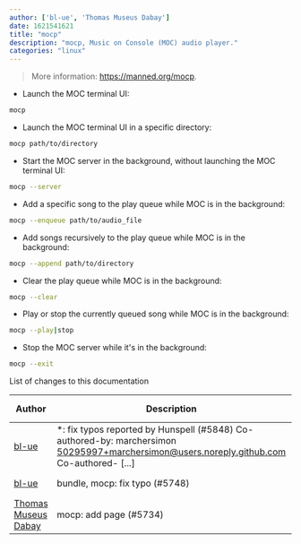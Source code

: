 ```yaml
---
author: ['bl-ue', 'Thomas Museus Dabay']
date: 1621541621
title: "mocp"
description: "mocp, Music on Console (MOC) audio player."
categories: "linux"
---
```

> More information: <https://manned.org/mocp>.

- Launch the MOC terminal UI:

```bash
mocp
```

- Launch the MOC terminal UI in a specific directory:

```bash
mocp path/to/directory
```

- Start the MOC server in the background, without launching the MOC terminal UI:

```bash
mocp --server
```

- Add a specific song to the play queue while MOC is in the background:

```bash
mocp --enqueue path/to/audio_file
```

- Add songs recursively to the play queue while MOC is in the background:

```bash
mocp --append path/to/directory
```

- Clear the play queue while MOC is in the background:

```bash
mocp --clear
```

- Play or stop the currently queued song while MOC is in the background:

```bash
mocp --play|stop
```

- Stop the MOC server while it's in the background:

```bash
mocp --exit
```
List of changes to this documentation


Author | Description | ISO 8601 Date | GitHub link
------|-----|-----|-----
[bl-ue](mailto:54780737+bl-ue@users.noreply.github.com) | *: fix typos reported by Hunspell (#5848) Co-authored-by: marchersimon <50295997+marchersimon@users.noreply.github.com> Co-authored- [...] | 2021-05-20T22:13:41 | [8ebd171d6f00](https://github.com/tldr-pages/tldr/commit/8ebd171d6f001698709fefc02b1fd5cc9f3a99c4)
[bl-ue](mailto:54780737+bl-ue@users.noreply.github.com) | bundle, mocp: fix typo (#5748) | 2021-04-14T16:12:42 | [d84f31d7db9e](https://github.com/tldr-pages/tldr/commit/d84f31d7db9e5f3131a822bcfc665e4af126d05c)
[Thomas Museus Dabay](mailto:41303137+thomas-m-d@users.noreply.github.com) | mocp: add page (#5734) | 2021-04-14T13:37:44 | [7755ac87fb16](https://github.com/tldr-pages/tldr/commit/7755ac87fb1672bb9dc50b8df7159c11e36ef9af)

